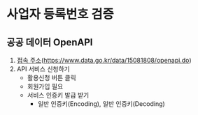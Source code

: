 # 사업자 등록번호 검증

## 공공 데이터 OpenAPI

1. [접속 주소](https://www.data.go.kr/data/15081808/openapi.do)(https://www.data.go.kr/data/15081808/openapi.do)
2. API 서비스 신청하기 
    - 활용신청 버튼 클릭
    - 회원가입 필요
    - 서비스 인증키 발급 받기 
      - 일반 인증키(Encoding), 일반 인증키(Decoding)

